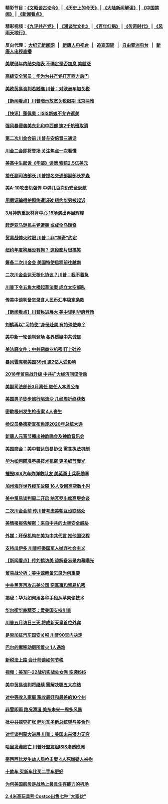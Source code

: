 #### 精彩节目：[《文昭谈古论今》](http://155.138.205.71/wenzhao) | [《历史上的今天》](http://155.138.205.71/today-in-history) | [《大陆新闻解读》](http://155.138.205.71/ntdtv-comedy) | [《中国禁闻》](http://155.138.205.71/ntdtv-news) | [《新闻看点》](http://155.138.205.71/news-insight) 

 #### 精彩视频：[《九评共产党》](http://155.138.205.71:10000/videos/jiuping) | [《漫谈党文化》](http://155.138.205.71:10000/videos/mtdwh) | [《百年红祸》](http://155.138.205.71:10000/videos/bnhh) | [《传奇时代》](http://155.138.205.71:10000/videos/legend) | [《风雨天地行》](http://155.138.205.71:10000/videos/fytdx) 

 #### 反向代理： [大纪元新闻网](http://155.138.205.71:10080/) &nbsp;&nbsp;|&nbsp;&nbsp; [新唐人电视台](http://155.138.205.71:8000/) &nbsp;&nbsp;|&nbsp;&nbsp; [追查国际](http://155.138.205.71:10010/) &nbsp;&nbsp;|&nbsp;&nbsp; [自由亚洲电台](http://155.138.205.71:9800/) &nbsp;&nbsp;|&nbsp;&nbsp; [新唐人电视直播](http://155.138.205.71/) 

#### [美联储年内结束缩表 不确定是否加息 美股涨](../pages/nsc412/n11059270.md?t=02210037) 

#### [高级安全官员：华为为共产党打开西方后门](../pages/nsc412/n11059100.md?t=02210037) 

#### [美欧贸易谈判若触礁 川普：对欧洲车加关税](../pages/nsc412/n11059114.md?t=02210037) 

#### [【新闻看点】川普暗示放宽关税限期 北京两难](../pages/nsc412/n11058764.md?t=02210037) 

#### [【快讯】蓬佩奥：ISIS新娘不允许返美](../pages/nsc412/n11058959.md?t=02210037) 

#### [强风暴侵袭美东北和中西部 逾2千航班取消](../pages/nsc412/n11058756.md?t=02210037) 

#### [第二次川金会前 川普与安倍晋三通话](../pages/nsc412/n11058939.md?t=02210037) 

#### [川金二会即将登场 关注焦点一次看懂](../pages/nsc412/n11058793.md?t=02210037) 

#### [美高中生起诉《华邮》诽谤 索赔2.5亿美元](../pages/nsc412/n11058279.md?t=02210037) 

#### [接任副司法部长 川普提名交通部副部长罗森](../pages/nsc412/n11058020.md?t=02210037) 

#### [美A-10攻击机强悍 中弹几百次仍安全返航](../pages/nsc412/n11057876.md?t=02210037) 

#### [用假证骗得护照终遭识破 纽约华男被起诉](../pages/nsc412/n11057256.md?t=02210037) 

#### [3月神韵重返林肯中心 15场演出再展辉煌](../pages/nsc412/n11057267.md?t=02210037) 

#### [赶走亚马逊民主党遭轰 或成全乌瑞奇](../pages/nsc412/n11057196.md?t=02210037) 

#### [贸易战停火时限 川普：非“神奇”约定](../pages/nsc412/n11056584.md?t=02210037) 

#### [纽约年度狗展没有狗？ 这段影片很搞笑](../pages/nsc412/n11057139.md?t=02210037) 

#### [筹备二次川金会 美国特使启程前往越南](../pages/nsc412/n11056751.md?t=02210037) 

#### [二次川金会达无核化协议？川普：我不着急](../pages/nsc412/n11056688.md?t=02210037) 

#### [川普下令五角大楼起草法案 成立太空部队](../pages/nsc412/n11056589.md?t=02210037) 

#### [传美中谈判备忘录含人民币汇率稳定条款](../pages/nsc412/n11056343.md?t=02210037) 

#### [【新闻看点】川普称进展大 美中谈判华府登场](../pages/nsc412/n11056046.md?t=02210037) 

#### [刘鹤再以“习特使”身份赴美 有特殊使命？](../pages/nsc412/n11055937.md?t=02210037) 

#### [美中新一轮谈判登场 各界质疑中共诚信](../pages/nsc412/n11056303.md?t=02210037) 

#### [美法庭文件：中共窃商业机密 盯上硅谷](../pages/nsc412/n11056260.md?t=02210037) 

#### [暴风雪席卷美国39州 逾2亿人受影响](../pages/nsc412/n11056079.md?t=02210037) 

#### [2018年贸易战升级 中共扩大经济间谍活动](../pages/nsc412/n11056018.md?t=02210037) 

#### [美副司法部长3月离任 继任人本周公布](../pages/nsc412/n11055968.md?t=02210037) 

#### [美国男子徒步旅行陷流沙 几经周折终获救](../pages/nsc412/n11055534.md?t=02210037) 

#### [密歇根州发生枪击案 4人丧生](../pages/nsc412/n11055752.md?t=02210037) 

#### [参议员桑德斯宣布角逐2020年总统大选](../pages/nsc412/n11055758.md?t=02210037) 

#### [新唐人元宵节播出神韵晚会及神韵音乐会](../pages/nsc412/n11043038.md?t=02210037) 

#### [美国商会：美中若达贸易协议 需含执法机制](../pages/nsc412/n11054711.md?t=02210037) 

#### [华为如何瞄准苹果技术机密 更多细节曝光](../pages/nsc412/n11054354.md?t=02210037) 

#### [摧毁ISIS汽车炸弹救队友 美英勇士兵获勋章](../pages/nsc412/n11055283.md?t=02210037) 

#### [加州海洋世界缆车故障 16人受困高空数小时](../pages/nsc412/n11055284.md?t=02210037) 

#### [美中贸易谈判周二开启 纳瓦罗出席高层会谈](../pages/nsc412/n11054651.md?t=02210037) 

#### [二次川金会前 传川普考虑美朝互设联络处](../pages/nsc412/n11054411.md?t=02210037) 

#### [美情报报告解密：来自中共的太空安全威胁](../pages/nsc412/n11053340.md?t=02210037) 

#### [外媒：环保机构在美为中共代言 推他国议程](../pages/nsc412/n11053919.md?t=02210037) 

#### [支持瓜伊多 川普吁委国军人抛弃社会主义](../pages/nsc412/n11053753.md?t=02210037) 

#### [【新闻看点】传刘鹤访美 谅解备忘录内幕曝光](../pages/nsc412/n11053719.md?t=02210037) 

#### [贸易战分析：美中谅解备忘录为何重要](../pages/nsc412/n11054022.md?t=02210037) 

#### [中共黑客再攻击美公司 窃军事和贸易机密](../pages/nsc412/n11053773.md?t=02210037) 

#### [揭秘：华为如何用各种手段从苹果偷技术](../pages/nsc412/n11053887.md?t=02210037) 

#### [华尔街华裔精英：爱美国支持川普](../pages/nsc412/n11052311.md?t=02210037) 

#### [川普五月访日三天 将成新天皇首位外宾](../pages/nsc412/n11053602.md?t=02210037) 

#### [是否加征汽车国安关税 川普90天内决定](../pages/nsc412/n11053484.md?t=02210037) 

#### [巴尔的摩移动厕所着火 1人遇难](../pages/nsc412/n11053000.md?t=02210037) 

#### [新税法上路 会计师谈如何节税](../pages/nsc412/n11052303.md?t=02210037) 

#### [视频：美军F-22战机实战处女秀 空袭ISIS](../pages/nsc412/n11052813.md?t=02210037) 

#### [美中贸易谈判将继续 需解决哪五大症结](../pages/nsc412/n11052353.md?t=02210037) 

#### [对中等收入家庭 税收最好和最差的10个州](../pages/nsc412/n11045184.md?t=02210037) 

#### [非雪即雨 路况滑湿 美东未来一周多风暴](../pages/nsc412/n11051683.md?t=02210037) 

#### [批中共掠夺扩张 萨尔瓦多新总统望与美合作](../pages/nsc412/n11050003.md?t=02210037) 

#### [对华谈判获大进展 川普：美国未来潜力无穷](../pages/nsc412/n11051330.md?t=02210037) 

#### [哈里发濒败亡 川普吁盟友阻ISIS渗透欧洲](../pages/nsc412/n11051146.md?t=02210037) 

#### [密西西比发生劫人质枪击案 4人死嫌疑人被拘](../pages/nsc412/n11051009.md?t=02210037) 

#### [十款车 买新车比买二手车更好](../pages/nsc412/n11045292.md?t=02210037) 

#### [为何美国航母是战场上最具生存能力的机场](../pages/nsc412/n11045305.md?t=02210037) 

#### [2.4米高玩具熊 Costco出售七种“大家伙”](../pages/nsc412/n11050021.md?t=02210037) 

